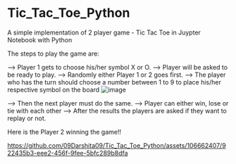 # Tic_Tac_Toe_Python
A simple implementation of 2 player game - Tic Tac Toe in Juypter Notebook with Python

The steps to play the game are:

--> Player 1 gets to choose his/her symbol X or O.
--> Player will be asked to be ready to play.
--> Randomly either Player 1 or 2 goes first.
--> The player who has the turn should choose a number between 1 to 9 to place his/her respective symbol on the board
    ![image](https://github.com/09Darshita09/Tic_Tac_Toe_Python/assets/106662407/6891706b-5aff-41e1-8bf5-719e50896cbe)


--> Then the next player must do the same.
--> Player can either win, lose or tie with each other
--> After the results the players are asked if they want to replay or not.

Here is the Player 2 winning the game!! 


https://github.com/09Darshita09/Tic_Tac_Toe_Python/assets/106662407/922435b3-eee2-456f-9fee-5bfc289b8dfa

